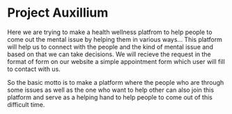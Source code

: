# Project Auxillium

Here we are trying to make a health wellness platfrom to help people to come out the mental issue by helping them in various ways...
This platform will help us to connect with the people and the kind of mental issue and based on that we can take decisions.
We will recieve the request in the format of form on our website a simple appointment form which user will fill to contact with us.

So the basic motto is to make a platform where the people who are through some issues as well as the one who want to help other can also join this platform and serve as a helping hand to help people to come out of this difficult time.
